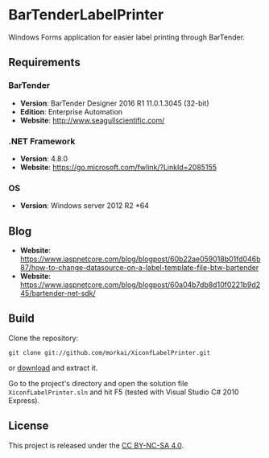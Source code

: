 # BarTenderLabelPrinter

Windows Forms application for easier label printing through BarTender.

## Requirements

### BarTender

  * __Version__: BarTender Designer 2016 R1 11.0.1.3045 (32-bit)
  * __Edition__: Enterprise Automation
  * __Website__: http://www.seagullscientific.com/

### .NET Framework

  * __Version__: 4.8.0
  * __Website__: https://go.microsoft.com/fwlink/?LinkId=2085155
  
### OS

  * __Version__: Windows server 2012 R2 *64
  
## Blog

 * __Website__: https://www.iaspnetcore.com/blog/blogpost/60b22ae059018b01fd046b87/how-to-change-datasource-on-a-label-template-file-btw-bartender
 * __Website__: https://www.iaspnetcore.com/blog/blogpost/60a04b7db8d10f0221b9d245/bartender-net-sdk/


  

## Build

Clone the repository:

```
git clone git://github.com/morkai/XiconfLabelPrinter.git
```

or [download](https://github.com/morkai/XiconfLabelPrinter/zipball/master)
and extract it.

Go to the project's directory and open the solution file `XiconfLabelPrinter.sln`
and hit F5 (tested with Visual Studio C# 2010 Express).

## License

This project is released under the
[CC BY-NC-SA 4.0](https://raw.github.com/morkai/XiconfLabelPrinter/master/license.md).
